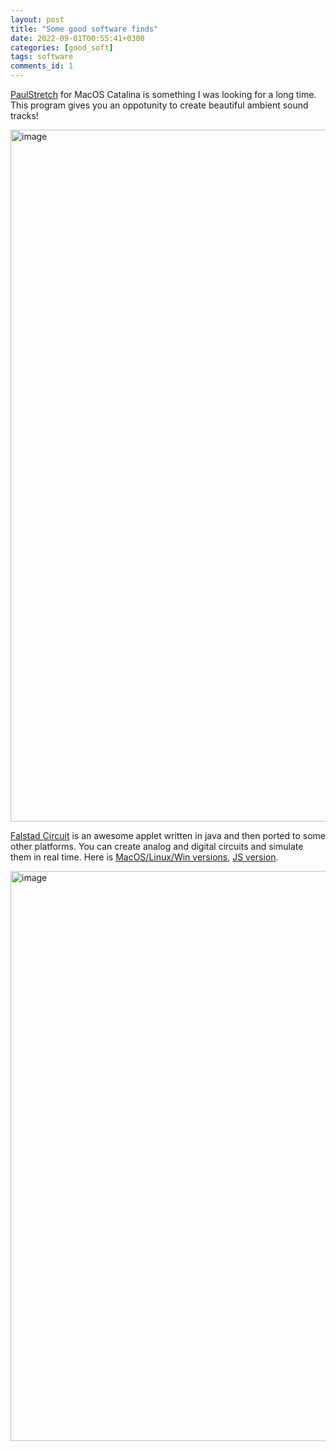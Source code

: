 ```yaml
---
layout: post
title: "Some good software finds"
date: 2022-09-01T00:55:41+0300
categories: [good_soft]
tags: software
comments_id: 1
---
```


[PaulStretch](https://github.com/akx/paulstretch/releases/tag/v2.2-3) for MacOS Catalina is something I was looking for a long time. This program gives you an oppotunity to create beautiful ambient sound tracks!

<img width="1107" alt="image" src="https://user-images.githubusercontent.com/34323808/187793958-4a7e320a-5e49-4c9b-a1aa-07ee1b47ae73.png">

[Falstad Circuit](http://www.falstad.com/circuit/) is an awesome applet written in java and then ported to some other platforms. You can create analog and digital circuits and simulate them in real time. Here is [MacOS/Linux/Win versions](http://www.falstad.com/circuit/offline/), [JS version](http://www.falstad.com/circuit/jsinterface.html).

<img width="912" alt="image" src="https://user-images.githubusercontent.com/34323808/187794026-73650de6-8f38-401f-88e3-417414ea712b.png">
